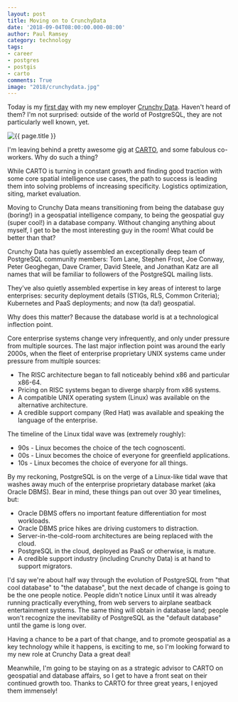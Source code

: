```yaml
---
layout: post
title: Moving on to CrunchyData
date: '2018-09-04T08:00:00.000-08:00'
author: Paul Ramsey
category: technology
tags:
- career
- postgres
- postgis
- carto
comments: True
image: "2018/crunchydata.jpg"
---
```


Today is my [first day](https://info.crunchydata.com/news/crunchy-data-expands-commitment-to-open-source-geospatial-data-management-and-analytics) with my new employer [Crunchy Data](https://www.crunchydata.com/about/). Haven't heard of them? I'm not surprised: outside of the world of PostgreSQL, they are not particularly well known, yet.

<img src="{{ site.images }}{{ page.image }}" alt="{{ page.title }}" />

I'm leaving behind a pretty awesome gig at [CARTO](https://carto.com), and some fabulous co-workers. Why do such a thing?

While CARTO is turning in constant growth and finding good traction with some core spatial intelligence use cases, the path to success is leading them into solving problems of increasing specificity. Logistics optimization, siting, market evaluation. 

Moving to Crunchy Data means transitioning from being the database guy (boring!) in a geospatial intelligence company, to being the geospatial guy (super cool!) in a database company. Without changing anything about myself, I get to be the most interesting guy in the room! What could be better than that?

Crunchy Data has quietly assembled an exceptionally deep team of PostgreSQL community members: Tom Lane, Stephen Frost, Joe Conway, Peter Geoghegan, Dave Cramer, David Steele, and Jonathan Katz are all names that will be familiar to followers of the PostgreSQL mailing lists.  

They've also quietly assembled expertise in key areas of interest to large enterprises: security deployment details (STIGs, RLS, Common Criteria); Kubernetes and PaaS deployments; and now (ta da!) geospatial.

Why does this matter? Because the database world is at a technological inflection point.

Core enterprise systems change very infrequently, and only under pressure from multiple sources. The last major inflection point was around the early 2000s, when the fleet of enterprise proprietary UNIX systems came under pressure from multiple sources:

* The RISC architecture began to fall noticeably behind x86 and particular x86-64.
* Pricing on RISC systems began to diverge sharply from x86 systems.
* A compatible UNIX operating system (Linux) was available on the alternative architecture.
* A credible support company (Red Hat) was available and speaking the language of the enterprise.

The timeline of the Linux tidal wave was (extremely roughly):

* 90s - Linux becomes the choice of the tech cognoscenti.
* 00s - Linux becomes the choice of everyone for greenfield applications.
* 10s - Linux becomes the choice of everyone for all things.

By my reckoning, PostgreSQL is on the verge of a Linux-like tidal wave that washes away much of the enterprise proprietary database market (aka Oracle DBMS). Bear in mind, these things pan out over 30 year timelines, but:

* Oracle DBMS offers no important feature differentiation for most workloads.
* Oracle DBMS price hikes are driving customers to distraction.
* Server-in-the-cold-room architectures are being replaced with the cloud.
* PostgreSQL in the cloud, deployed as PaaS or otherwise, is mature.
* A credible support industry (including Crunchy Data) is at hand to support migrators.

I'd say we're about half way through the evolution of PostgreSQL from "that cool database" to "the database", but the next decade of change is going to be the one people notice. People didn't notice Linux until it was already running practically everything, from web servers to airplane seatback entertainment systems. The same thing will obtain in database land; people won't recognize the inevitability of PostgreSQL as the "default database" until the game is long over.

Having a chance to be a part of that change, and to promote geospatial as a key technology while it happens, is exciting to me, so I'm looking forward to my new role at Crunchy Data a great deal!

Meanwhile, I'm going to be staying on as a strategic advisor to CARTO on geospatial and database affairs, so I get to have a front seat on their continued growth too. Thanks to CARTO for three great years, I enjoyed them immensely!
